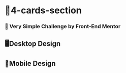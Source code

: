 # 📑4-cards-section
### 📌 Very Simple Challenge by Front-End Mentor
## 🖥️Desktop Design
## 📱Mobile Design

